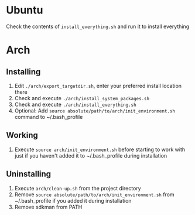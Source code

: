 # Ubuntu

Check the contents of `install_everything.sh` and run it to install everything


# Arch

## Installing
1. Edit `./arch/export_targetdir.sh`, enter your preferred install location there
2. Check and execute `./arch/install_system_packages.sh`
3. Check and execute `./arch/install_everything.sh`
4. Optional: Add `source absolute/path/to/arch/init_environment.sh` command to ~/.bash_profile

## Working
1. Execute `source arch/init_environment.sh` before starting to work with just if you haven't added it to ~/.bash_profile during installation


## Uninstalling
1. Execute `arch/clean-up.sh` from the project directory
2. Remove `source absolute/path/to/arch/init_environment.sh` from ~/.bash_profile if you added it during installation 
3. Remove sdkman from PATH
